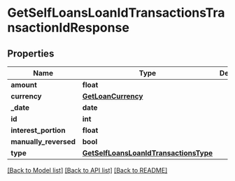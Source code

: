 # GetSelfLoansLoanIdTransactionsTransactionIdResponse

## Properties
Name | Type | Description | Notes
------------ | ------------- | ------------- | -------------
**amount** | **float** |  | [optional] 
**currency** | [**GetLoanCurrency**](GetLoanCurrency.md) |  | [optional] 
**_date** | **date** |  | [optional] 
**id** | **int** |  | [optional] 
**interest_portion** | **float** |  | [optional] 
**manually_reversed** | **bool** |  | [optional] 
**type** | [**GetSelfLoansLoanIdTransactionsType**](GetSelfLoansLoanIdTransactionsType.md) |  | [optional] 

[[Back to Model list]](../README.md#documentation-for-models) [[Back to API list]](../README.md#documentation-for-api-endpoints) [[Back to README]](../README.md)

